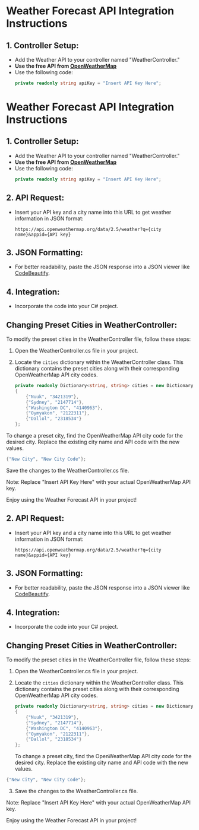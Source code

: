 # Weather Forecast API Integration Instructions

## 1. Controller Setup:
   - Add the Weather API to your controller named "WeatherController."
   - **Use the free API from [OpenWeatherMap](https://openweathermap.org/appid)**
   - Use the following code:
     ```csharp
     private readonly string apiKey = "Insert API Key Here";
  # Weather Forecast API Integration Instructions

## 1. Controller Setup:
   - Add the Weather API to your controller named "WeatherController."
   - **Use the free API from [OpenWeatherMap](https://openweathermap.org/appid)**
   - Use the following code:
     ```csharp
     private readonly string apiKey = "Insert API Key Here";
     ```

## 2. API Request:
   - Insert your API key and a city name into this URL to get weather information in JSON format:
     ```
     https://api.openweathermap.org/data/2.5/weather?q={city name}&appid={API key}
     ```

## 3. JSON Formatting:
   - For better readability, paste the JSON response into a JSON viewer like [CodeBeautify](https://codebeautify.org/jsonviewer).

## 4. Integration:
   - Incorporate the code into your C# project.

## Changing Preset Cities in WeatherController:

To modify the preset cities in the WeatherController file, follow these steps:

1. Open the WeatherController.cs file in your project.

2. Locate the `cities` dictionary within the WeatherController class. This dictionary contains the preset cities along with their corresponding OpenWeatherMap API city codes.

   ```csharp
   private readonly Dictionary<string, string> cities = new Dictionary<string, string>
   {
       {"Nuuk", "3421319"},
       {"Sydney", "2147714"},
       {"Washington DC", "4140963"},
       {"Oymyakon", "2122311"},
       {"Dallol", "2318534"}
   };
   
To change a preset city, find the OpenWeatherMap API city code for the desired city. Replace the existing city name and API code with the new values.

   ```csharp
{"New City", "New City Code"};  
```

Save the changes to the WeatherController.cs file.


Note: Replace "Insert API Key Here" with your actual OpenWeatherMap API key.

Enjoy using the Weather Forecast API in your project!

## 2. API Request:
   - Insert your API key and a city name into this URL to get weather information in JSON format:
     ```
     https://api.openweathermap.org/data/2.5/weather?q={city name}&appid={API key}
     ```

## 3. JSON Formatting:
   - For better readability, paste the JSON response into a JSON viewer like [CodeBeautify](https://codebeautify.org/jsonviewer).

## 4. Integration:
   - Incorporate the code into your C# project.

## Changing Preset Cities in WeatherController:

To modify the preset cities in the WeatherController file, follow these steps:

1. Open the WeatherController.cs file in your project.

2. Locate the `cities` dictionary within the WeatherController class. This dictionary contains the preset cities along with their corresponding OpenWeatherMap API city codes.

   ```csharp
   private readonly Dictionary<string, string> cities = new Dictionary<string, string>
   {
       {"Nuuk", "3421319"},
       {"Sydney", "2147714"},
       {"Washington DC", "4140963"},
       {"Oymyakon", "2122311"},
       {"Dallol", "2318534"}
   };
   ```
   To change a preset city, find the OpenWeatherMap API city code for the desired city. Replace the existing city name and API code with the new values.

```csharp
{"New City", "New City Code"};  
```
3. Save the changes to the WeatherController.cs file.    


Note: Replace "Insert API Key Here" with your actual OpenWeatherMap API key.

Enjoy using the Weather Forecast API in your project!
